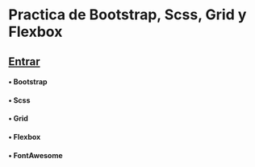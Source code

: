 # Practica de Bootstrap, Scss, Grid y Flexbox  
## [Entrar](https://nachokai.github.io/bootstrap-scss/)  
#### • Bootstrap  
#### • Scss  
#### • Grid  
#### • Flexbox  
#### • FontAwesome  
